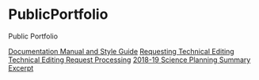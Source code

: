 # PublicPortfolio
Public Portfolio

[Documentation Manual and Style Guide](DocManual-StyleGuide.pdf)
[Requesting Technical Editing](RequestTechEditing.pdf)
[Technical Editing Request Processing](TechEditingRequestProcessing.pdf)
[2018-19 Science Planning Summary Excerpt](2018-19%20Science%20Planning%20Summary_Excerpt.pdf)
